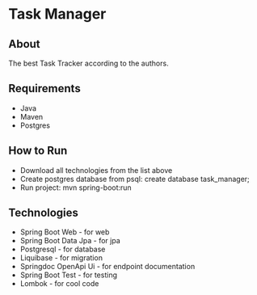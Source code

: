 # Task Manager

## About

The best Task Tracker according to the authors.

## Requirements

- Java
- Maven
- Postgres

## How to Run

- Download all technologies from the list above
- Create postgres database from psql: create database task_manager;
- Run project: mvn spring-boot:run

## Technologies

- Spring Boot Web - for web
- Spring Boot Data Jpa - for jpa
- Postgresql - for database
- Liquibase - for migration
- Springdoc OpenApi Ui - for endpoint documentation
- Spring Boot Test - for testing
- Lombok - for cool code